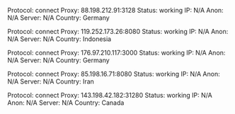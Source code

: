 Protocol: connect
Proxy: 88.198.212.91:3128
Status: working
IP: N/A
Anon: N/A
Server: N/A
Country: Germany

Protocol: connect
Proxy: 119.252.173.26:8080
Status: working
IP: N/A
Anon: N/A
Server: N/A
Country: Indonesia

Protocol: connect
Proxy: 176.97.210.117:3000
Status: working
IP: N/A
Anon: N/A
Server: N/A
Country: Germany

Protocol: connect
Proxy: 85.198.16.71:8080
Status: working
IP: N/A
Anon: N/A
Server: N/A
Country: Iran

Protocol: connect
Proxy: 143.198.42.182:31280
Status: working
IP: N/A
Anon: N/A
Server: N/A
Country: Canada

